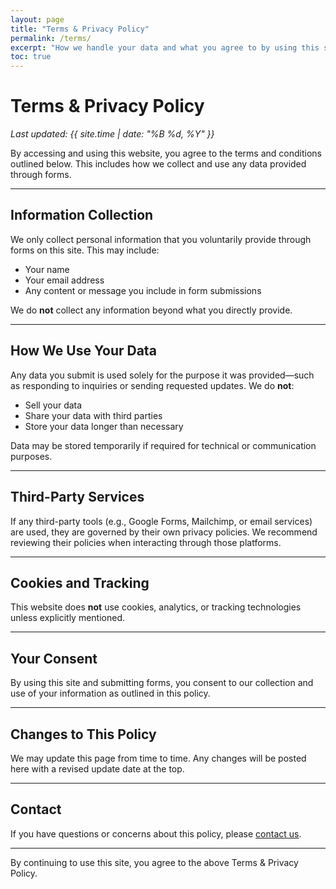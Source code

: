 ```yaml
---
layout: page
title: "Terms & Privacy Policy"
permalink: /terms/
excerpt: "How we handle your data and what you agree to by using this site."
toc: true
---
```


# Terms & Privacy Policy

_Last updated: {{ site.time | date: "%B %d, %Y" }}_

By accessing and using this website, you agree to the terms and conditions outlined below. This includes how we collect and use any data provided through forms.

---

## Information Collection

We only collect personal information that you voluntarily provide through forms on this site. This may include:

- Your name
- Your email address
- Any content or message you include in form submissions

We do **not** collect any information beyond what you directly provide.

---

## How We Use Your Data

Any data you submit is used solely for the purpose it was provided—such as responding to inquiries or sending requested updates. We do **not**:

- Sell your data  
- Share your data with third parties  
- Store your data longer than necessary  

Data may be stored temporarily if required for technical or communication purposes.

---

## Third-Party Services

If any third-party tools (e.g., Google Forms, Mailchimp, or email services) are used, they are governed by their own privacy policies. We recommend reviewing their policies when interacting through those platforms.

---

## Cookies and Tracking

This website does **not** use cookies, analytics, or tracking technologies unless explicitly mentioned.

---

## Your Consent

By using this site and submitting forms, you consent to our collection and use of your information as outlined in this policy.

---

## Changes to This Policy

We may update this page from time to time. Any changes will be posted here with a revised update date at the top.

---

## Contact

If you have questions or concerns about this policy, please [contact us](/contact/).

---

By continuing to use this site, you agree to the above Terms & Privacy Policy.
